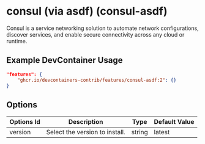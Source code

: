 
# consul (via asdf) (consul-asdf)

Consul is a service networking solution to automate network configurations, discover services, and enable secure connectivity across any cloud or runtime.

## Example DevContainer Usage

```json
"features": {
    "ghcr.io/devcontainers-contrib/features/consul-asdf:2": {}
}
```

## Options

| Options Id | Description | Type | Default Value |
|-----|-----|-----|-----|
| version | Select the version to install. | string | latest |


